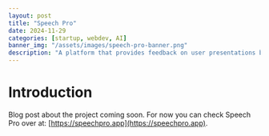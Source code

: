 ```yaml
---
layout: post
title: "Speech Pro"
date: 2024-11-29
categories: [startup, webdev, AI]
banner_img: "/assets/images/speech-pro-banner.png"
description: "A platform that provides feedback on user presentations by analyzing audio and content with AI."
---
```


# Introduction

Blog post about the project coming soon. For now you can check Speech Pro over at: [https://speechpro.app](https://speechpro.app).